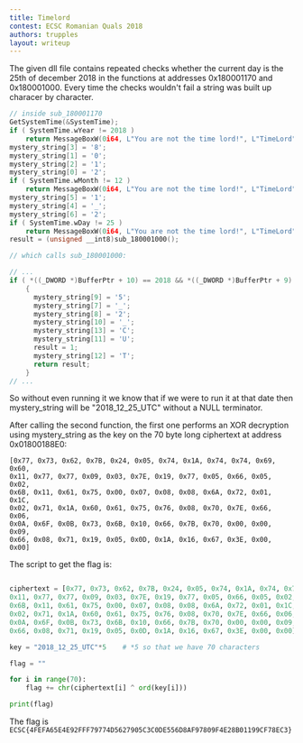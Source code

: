 ```yaml
---
title: Timelord
contest: ECSC Romanian Quals 2018
authors: trupples
layout: writeup
---
```


The given dll file contains repeated checks whether the current day is the
25th of december 2018 in the functions at addresses 0x180001170 and
0x180001000. Every time the checks wouldn't fail a string was built up
characer by character.

```c
// inside sub_180001170
GetSystemTime(&SystemTime);
if ( SystemTime.wYear != 2018 )
	return MessageBoxW(0i64, L"You are not the time lord!", L"TimeLord", 0x10u);
mystery_string[3] = '8';
mystery_string[1] = '0';
mystery_string[2] = '1';
mystery_string[0] = '2';
if ( SystemTime.wMonth != 12 )
	return MessageBoxW(0i64, L"You are not the time lord!", L"TimeLord", 0x10u);
mystery_string[5] = '1';
mystery_string[4] = '_';
mystery_string[6] = '2';
if ( SystemTime.wDay != 25 )
	return MessageBoxW(0i64, L"You are not the time lord!", L"TimeLord", 0x10u);
result = (unsigned __int8)sub_180001000();

// which calls sub_180001000:

// ...
if ( *((_DWORD *)BufferPtr + 10) == 2018 && *((_DWORD *)BufferPtr + 9) == 12 && *((_DWORD *)BufferPtr + 8) == 25 )
    {
      mystery_string[9] = '5';
      mystery_string[7] = '_';
      mystery_string[8] = '2';
      mystery_string[10] = '_';
      mystery_string[13] = 'C';
      mystery_string[11] = 'U';
      result = 1;
      mystery_string[12] = 'T';
      return result;
    }
// ...
```

So without even running it we know that if we were to run it at that date then
mystery_string will be "2018_12_25_UTC" without a NULL terminator.

After calling the second function, the first one performs an XOR decryption
using mystery_string as the key on the 70 byte long ciphertext at address
0x01800188E0:

```
[0x77, 0x73, 0x62, 0x7B, 0x24, 0x05, 0x74, 0x1A, 0x74, 0x74, 0x69, 0x60,
0x11, 0x77, 0x77, 0x09, 0x03, 0x7E, 0x19, 0x77, 0x05, 0x66, 0x05, 0x02,
0x6B, 0x11, 0x61, 0x75, 0x00, 0x07, 0x08, 0x08, 0x6A, 0x72, 0x01, 0x1C,
0x02, 0x71, 0x1A, 0x60, 0x61, 0x75, 0x76, 0x08, 0x70, 0x7E, 0x66, 0x06,
0x0A, 0x6F, 0x0B, 0x73, 0x6B, 0x10, 0x66, 0x7B, 0x70, 0x00, 0x00, 0x09,
0x66, 0x08, 0x71, 0x19, 0x05, 0x0D, 0x1A, 0x16, 0x67, 0x3E, 0x00, 0x00]
```

The script to get the flag is:

```py

ciphertext = [0x77, 0x73, 0x62, 0x7B, 0x24, 0x05, 0x74, 0x1A, 0x74, 0x74, 0x69, 0x60,
0x11, 0x77, 0x77, 0x09, 0x03, 0x7E, 0x19, 0x77, 0x05, 0x66, 0x05, 0x02,
0x6B, 0x11, 0x61, 0x75, 0x00, 0x07, 0x08, 0x08, 0x6A, 0x72, 0x01, 0x1C,
0x02, 0x71, 0x1A, 0x60, 0x61, 0x75, 0x76, 0x08, 0x70, 0x7E, 0x66, 0x06,
0x0A, 0x6F, 0x0B, 0x73, 0x6B, 0x10, 0x66, 0x7B, 0x70, 0x00, 0x00, 0x09,
0x66, 0x08, 0x71, 0x19, 0x05, 0x0D, 0x1A, 0x16, 0x67, 0x3E, 0x00, 0x00]

key = "2018_12_25_UTC"*5	# *5 so that we have 70 characters

flag = ""

for i in range(70):
	flag += chr(ciphertext[i] ^ ord(key[i]))

print(flag)
```

The flag is `ECSC{4FEFA65E4E92FFF79774D5627905C3C0DE556D8AF97809F4E28B01199CF78EC3}`
